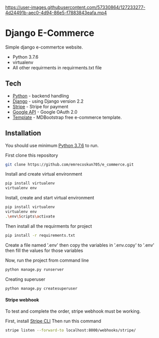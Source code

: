 
https://user-images.githubusercontent.com/57330864/127233277-4d24491b-aec0-4d94-86e5-f7883843eafa.mp4

# Django E-Commerce

Simple django e-commertce website.

- Python 3.7.6
- virtualenv
- All other requirments in requirments.txt file



## Tech


- [Python] - backend handling
- [Django] - using Django version 2.2
- [Stripe] - Stripe for payment
- [Google API] - Google OAuth 2.0
- [Template] - MDBootstrap free e-commerce template.


## Installation

You should use minimum [Python 3.7.6](https://docs.anaconda.com/anaconda/packages/py3.7_win-64/) to run.

First clone this repository

```sh
git clone https://github.com/emrecoskun705/e_commerce.git
```

Install and create virtual environment

```sh
pip install virtualenv
virtualenv env
```

Install, create and start virtual environment

```sh
pip install virtualenv
virtualenv env
.\env\Scripts\activate
```

Then install all the requirments for project

```sh
pip install -r requirements.txt
```

Create a file named '.env' then copy the variables in '.env.copy' to '.env' then fill the values for those variables

Now, run the project from command line
```sh
python manage.py runserver
```

Creating superuser
```sh
python manage.py createsuperuser
```

#### Stripe webhook

To test and complete the order, stripe webhook must be working.

First, install [Stripe CLI]
Then run this command
```sh
stripe listen --forward-to localhost:8000/webhooks/stripe/
```




   [Python]: https://www.python.org/downloads/release/python-370/
   [Django]: https://www.djangoproject.com/download/
   [Template]: https://mdbootstrap.com/freebies/jquery/e-commerce/
   [Stripe CLI]: https://stripe.com/docs/stripe-cli#install
   [Stripe]: https://stripe.com/
   [Google API]: https://developers.google.com/identity/protocols/oauth2
  

